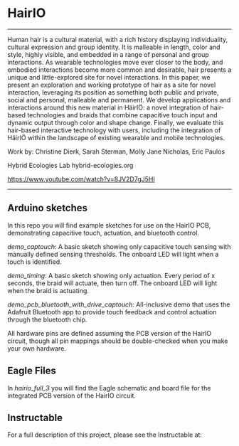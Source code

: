 # HairIO

------

Human hair is a cultural material, with a rich history displaying individuality, cultural expression and group identity.  It is malleable in length,  color and style,  highly visible,  and embedded in a range of personal and group interactions. As wearable technologies move ever closer to the body, and embodied interactions become more common and desirable, hair presents a unique and little-explored site for novel interactions. In this paper, we present an exploration and working prototype of hair as a site for novel interaction, leveraging its position as something both public and private,  social and personal, malleable and permanent. We develop applications and interactions around this new material in HäirIÖ: a novel integration of hair-based technologies and braids that combine capacitive touch input and dynamic output through color and shape change. Finally, we evaluate this hair-based interactive technology with users, including the integration of HäirIÖ within the landscape of existing wearable and mobile technologies.

Work by: Christine Dierk, Sarah Sterman, Molly Jane Nicholas, Eric Paulos

Hybrid Ecologies Lab
hybrid-ecologies.org

https://www.youtube.com/watch?v=8JV2D7gJ5HI

-----
## Arduino sketches

In this repo you will find example sketches for use on the HairIO PCB, demonstrating capacitive touch, actuation, and bluetooth control.  

*demo_captouch:* A basic sketch showing only capacitive touch sensing with manually defined sensing thresholds. The onboard LED will light when a touch is identified.

*demo_timing*: A basic sketch showing only actuation.  Every period of x seconds, the braid will actuate, then turn off.  The onboard LED will light when the braid is actuating.

*demo_pcb_bluetooth_with_drive_captouch*: All-inclusive demo that uses the Adafruit Bluetooth app to provide touch feedback and control actuation through the bluetooth chip. 

All hardware pins are defined assuming the PCB version of the HairIO circuit, though all pin mappings should be double-checked when you make your own hardware. 


## Eagle Files

In *hairio_full_3* you will find the Eagle schematic and board file for the integrated PCB version of the HairIO circuit. 

## Instructable

For a full description of this project, please see the Instructable at: 

